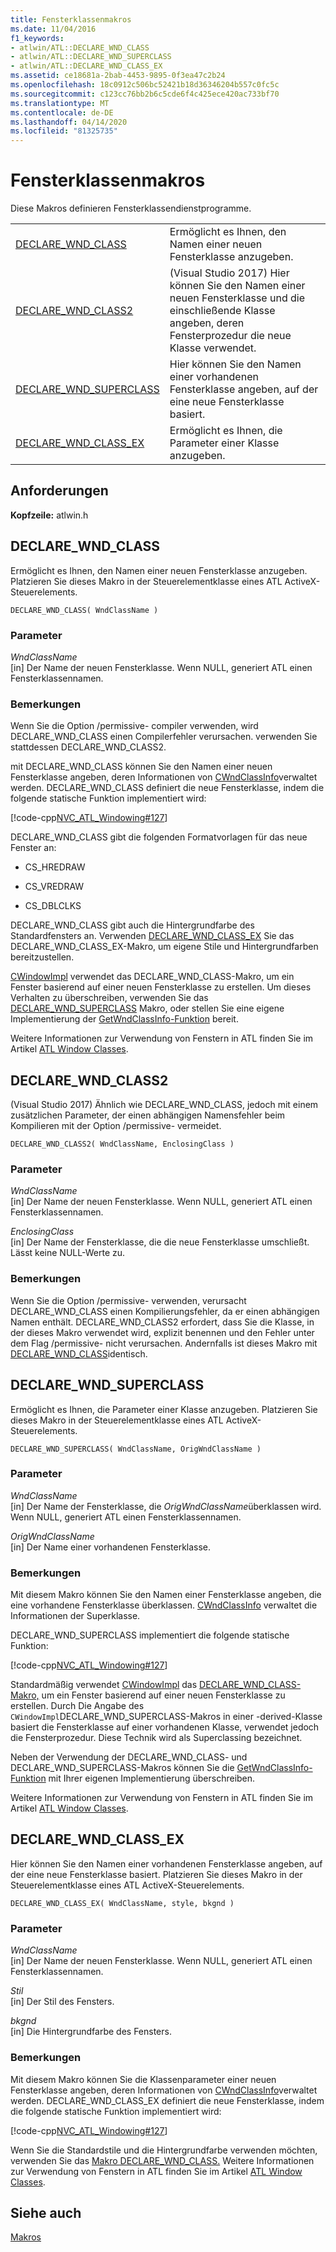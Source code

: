 ```yaml
---
title: Fensterklassenmakros
ms.date: 11/04/2016
f1_keywords:
- atlwin/ATL::DECLARE_WND_CLASS
- atlwin/ATL::DECLARE_WND_SUPERCLASS
- atlwin/ATL::DECLARE_WND_CLASS_EX
ms.assetid: ce18681a-2bab-4453-9895-0f3ea47c2b24
ms.openlocfilehash: 18c0912c506bc52421b18d36346204b557c0fc5c
ms.sourcegitcommit: c123cc76bb2b6c5cde6f4c425ece420ac733bf70
ms.translationtype: MT
ms.contentlocale: de-DE
ms.lasthandoff: 04/14/2020
ms.locfileid: "81325735"
---
```

# <a name="window-class-macros"></a>Fensterklassenmakros

Diese Makros definieren Fensterklassendienstprogramme.

|||
|-|-|
|[DECLARE_WND_CLASS](#declare_wnd_class)|Ermöglicht es Ihnen, den Namen einer neuen Fensterklasse anzugeben.|
|[DECLARE_WND_CLASS2](#declare_wnd_class2)|(Visual Studio 2017) Hier können Sie den Namen einer neuen Fensterklasse und die einschließende Klasse angeben, deren Fensterprozedur die neue Klasse verwendet.|
|[DECLARE_WND_SUPERCLASS](#declare_wnd_superclass)|Hier können Sie den Namen einer vorhandenen Fensterklasse angeben, auf der eine neue Fensterklasse basiert.|
|[DECLARE_WND_CLASS_EX](#declare_wnd_class_ex)|Ermöglicht es Ihnen, die Parameter einer Klasse anzugeben.|

## <a name="requirements"></a>Anforderungen

**Kopfzeile:** atlwin.h

## <a name="declare_wnd_class"></a><a name="declare_wnd_class"></a>DECLARE_WND_CLASS

Ermöglicht es Ihnen, den Namen einer neuen Fensterklasse anzugeben. Platzieren Sie dieses Makro in der Steuerelementklasse eines ATL ActiveX-Steuerelements.

```
DECLARE_WND_CLASS( WndClassName )
```

### <a name="parameters"></a>Parameter

*WndClassName*<br/>
[in] Der Name der neuen Fensterklasse. Wenn NULL, generiert ATL einen Fensterklassennamen.

### <a name="remarks"></a>Bemerkungen

Wenn Sie die Option /permissive- compiler verwenden, wird DECLARE_WND_CLASS einen Compilerfehler verursachen. verwenden Sie stattdessen DECLARE_WND_CLASS2.

mit DECLARE_WND_CLASS können Sie den Namen einer neuen Fensterklasse angeben, deren Informationen von [CWndClassInfo](cwndclassinfo-class.md)verwaltet werden. DECLARE_WND_CLASS definiert die neue Fensterklasse, indem die folgende statische Funktion implementiert wird:

[!code-cpp[NVC_ATL_Windowing#127](../../atl/codesnippet/cpp/window-class-macros_1.cpp)]

DECLARE_WND_CLASS gibt die folgenden Formatvorlagen für das neue Fenster an:

- CS_HREDRAW

- CS_VREDRAW

- CS_DBLCLKS

DECLARE_WND_CLASS gibt auch die Hintergrundfarbe des Standardfensters an. Verwenden [DECLARE_WND_CLASS_EX](#declare_wnd_class_ex) Sie das DECLARE_WND_CLASS_EX-Makro, um eigene Stile und Hintergrundfarben bereitzustellen.

[CWindowImpl](cwindowimpl-class.md) verwendet das DECLARE_WND_CLASS-Makro, um ein Fenster basierend auf einer neuen Fensterklasse zu erstellen. Um dieses Verhalten zu überschreiben, verwenden Sie das [DECLARE_WND_SUPERCLASS](#declare_wnd_superclass) Makro, oder stellen Sie eine eigene Implementierung der [GetWndClassInfo-Funktion](cwindowimpl-class.md#getwndclassinfo) bereit.

Weitere Informationen zur Verwendung von Fenstern in ATL finden Sie im Artikel [ATL Window Classes](../../atl/atl-window-classes.md).

## <a name="declare_wnd_class2"></a><a name="declare_wnd_class2"></a>DECLARE_WND_CLASS2

(Visual Studio 2017) Ähnlich wie DECLARE_WND_CLASS, jedoch mit einem zusätzlichen Parameter, der einen abhängigen Namensfehler beim Kompilieren mit der Option /permissive- vermeidet.

```
DECLARE_WND_CLASS2( WndClassName, EnclosingClass )
```

### <a name="parameters"></a>Parameter

*WndClassName*<br/>
[in] Der Name der neuen Fensterklasse. Wenn NULL, generiert ATL einen Fensterklassennamen.

*EnclosingClass*<br/>
[in] Der Name der Fensterklasse, die die neue Fensterklasse umschließt. Lässt keine NULL-Werte zu.

### <a name="remarks"></a>Bemerkungen

Wenn Sie die Option /permissive- verwenden, verursacht DECLARE_WND_CLASS einen Kompilierungsfehler, da er einen abhängigen Namen enthält. DECLARE_WND_CLASS2 erfordert, dass Sie die Klasse, in der dieses Makro verwendet wird, explizit benennen und den Fehler unter dem Flag /permissive- nicht verursachen.
Andernfalls ist dieses Makro mit [DECLARE_WND_CLASS](#declare_wnd_class)identisch.

## <a name="declare_wnd_superclass"></a><a name="declare_wnd_superclass"></a>DECLARE_WND_SUPERCLASS

Ermöglicht es Ihnen, die Parameter einer Klasse anzugeben. Platzieren Sie dieses Makro in der Steuerelementklasse eines ATL ActiveX-Steuerelements.

```
DECLARE_WND_SUPERCLASS( WndClassName, OrigWndClassName )
```

### <a name="parameters"></a>Parameter

*WndClassName*<br/>
[in] Der Name der Fensterklasse, die *OrigWndClassName*überklassen wird. Wenn NULL, generiert ATL einen Fensterklassennamen.

*OrigWndClassName*<br/>
[in] Der Name einer vorhandenen Fensterklasse.

### <a name="remarks"></a>Bemerkungen

Mit diesem Makro können Sie den Namen einer Fensterklasse angeben, die eine vorhandene Fensterklasse überklassen. [CWndClassInfo](cwndclassinfo-class.md) verwaltet die Informationen der Superklasse.

DECLARE_WND_SUPERCLASS implementiert die folgende statische Funktion:

[!code-cpp[NVC_ATL_Windowing#127](../../atl/codesnippet/cpp/window-class-macros_1.cpp)]

Standardmäßig verwendet [CWindowImpl](cwindowimpl-class.md) das [DECLARE_WND_CLASS-Makro,](#declare_wnd_class) um ein Fenster basierend auf einer neuen Fensterklasse zu erstellen. Durch Die Angabe des `CWindowImpl`DECLARE_WND_SUPERCLASS-Makros in einer -derived-Klasse basiert die Fensterklasse auf einer vorhandenen Klasse, verwendet jedoch die Fensterprozedur. Diese Technik wird als Superclassing bezeichnet.

Neben der Verwendung der DECLARE_WND_CLASS- und DECLARE_WND_SUPERCLASS-Makros können Sie die [GetWndClassInfo-Funktion](cwindowimpl-class.md#getwndclassinfo) mit Ihrer eigenen Implementierung überschreiben.

Weitere Informationen zur Verwendung von Fenstern in ATL finden Sie im Artikel [ATL Window Classes](../../atl/atl-window-classes.md).

## <a name="declare_wnd_class_ex"></a><a name="declare_wnd_class_ex"></a>DECLARE_WND_CLASS_EX

Hier können Sie den Namen einer vorhandenen Fensterklasse angeben, auf der eine neue Fensterklasse basiert. Platzieren Sie dieses Makro in der Steuerelementklasse eines ATL ActiveX-Steuerelements.

```
DECLARE_WND_CLASS_EX( WndClassName, style, bkgnd )
```

### <a name="parameters"></a>Parameter

*WndClassName*<br/>
[in] Der Name der neuen Fensterklasse. Wenn NULL, generiert ATL einen Fensterklassennamen.

*Stil*<br/>
[in] Der Stil des Fensters.

*bkgnd*<br/>
[in] Die Hintergrundfarbe des Fensters.

### <a name="remarks"></a>Bemerkungen

Mit diesem Makro können Sie die Klassenparameter einer neuen Fensterklasse angeben, deren Informationen von [CWndClassInfo](cwndclassinfo-class.md)verwaltet werden. DECLARE_WND_CLASS_EX definiert die neue Fensterklasse, indem die folgende statische Funktion implementiert wird:

[!code-cpp[NVC_ATL_Windowing#127](../../atl/codesnippet/cpp/window-class-macros_1.cpp)]

Wenn Sie die Standardstile und die Hintergrundfarbe verwenden möchten, verwenden Sie das [Makro DECLARE_WND_CLASS.](#declare_wnd_class) Weitere Informationen zur Verwendung von Fenstern in ATL finden Sie im Artikel [ATL Window Classes](../../atl/atl-window-classes.md).

## <a name="see-also"></a>Siehe auch

[Makros](atl-macros.md)
